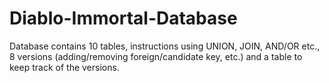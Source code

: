 # Diablo-Immortal-Database

Database contains 10 tables, instructions using UNION, JOIN, AND/OR etc., 8 versions (adding/removing foreign/candidate key, etc.) and a table to keep track of the versions.

